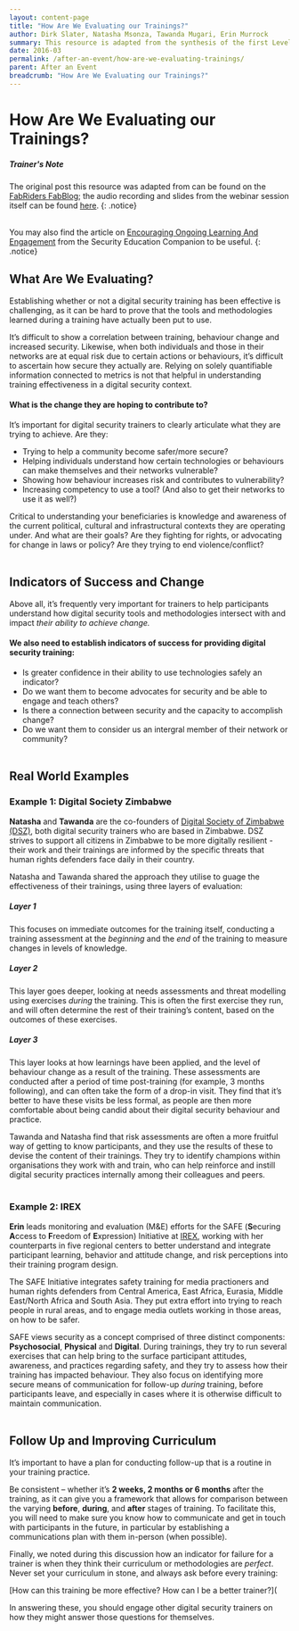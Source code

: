 ```yaml
---
layout: content-page
title: "How Are We Evaluating our Trainings?"
author: Dirk Slater, Natasha Msonza, Tawanda Mugari, Erin Murrock
summary: This resource is adapted from the synthesis of the first LevelUp Trainers' Webinar, hosted and faciliated by LevelUp and fabRiders. This session, which took place in February 2016, looked at the different methods by which trainers are currently assessing the impact of their workshops on the safe digital behaviors and habits of their participants."
date: 2016-03
permalink: /after-an-event/how-are-we-evaluating-trainings/
parent: After an Event
breadcrumb: "How Are We Evaluating our Trainings?"
---
```

# How Are We Evaluating our Trainings?

##### *Trainer's Note*
The original post this resource was adapted from can be found on the [FabRiders FabBlog](https://www.fabriders.net/webinar-notes-evaluating/); the audio recording and slides from the webinar session itself can be found [here](https://cc.readytalk.com/cc/playback/Playback.do?id=7jaw9l).
{: .notice}
<br><br>

You may also find the article on [Encouraging Ongoing Learning And Engagement](https://www.securityeducationcompanion.org/articles/encouraging-ongoing-learning-and-engagement) from the Security Education Companion to be useful.
{: .notice}

## What Are We Evaluating?
Establishing whether or not a digital security training has been effective is challenging, as it can be hard to prove that the tools and methodologies learned during a training have actually been put to use. 

It’s difficult to show a correlation between training, behaviour change and increased security. Likewise, when both individuals and those in their networks are at equal risk due to certain actions or behaviours, it’s difficult to ascertain how secure they actually are. Relying on solely quantifiable information connected to metrics is not that helpful in understanding training effectiveness in a  digital security context.

#### What is the change they are hoping to contribute to? 
It’s important for digital security trainers to clearly articulate what they are trying to achieve.  Are they:
- Trying to help a community become safer/more secure?
- Helping individuals understand how certain technologies or behaviours can make themselves and their networks vulnerable?
- Showing how behaviour increases risk and contributes to vulnerability?
- Increasing competency to use a tool? (And also to get their networks to use it as well?)

Critical to understanding your beneficiaries is knowledge and awareness of the current political, cultural and infrastructural contexts they are operating under. And what are their goals? Are they fighting for rights, or advocating for change in laws or policy? Are they trying to end violence/conflict?
<br><br>

## Indicators of Success and Change
Above all, it’s frequently very important for trainers to help participants understand how digital security tools and methodologies intersect with and impact *their ability to achieve change.*

#### We also need to establish indicators of success for providing digital security training:
- Is greater confidence in their ability to use technologies safely an indicator?
- Do we want them to become advocates for security and be able to engage and teach others?
- Is there a connection between security and the capacity to accomplish change?
- Do we want them to consider us an intergral member of their network or community?
<br><br>

## Real World Examples

### Example 1: Digital Society Zimbabwe
**Natasha** and **Tawanda** are the co-founders of [Digital Society of Zimbabwe (DSZ)](http://www.dszim.org/), both digital security trainers who are based in Zimbabwe. DSZ strives to support all citizens in Zimbabwe to be more digitally resilient - their work and their trainings are informed by the specific threats that human rights defenders face daily in their country.

Natasha and Tawanda shared the approach they utilise to guage the effectiveness of their trainings, using three layers of evaluation:

##### Layer 1
This focuses on immediate outcomes for the training itself, conducting a training assessment at the *beginning* and the *end* of the training to measure changes in levels of knowledge.

##### Layer 2
This layer goes deeper, looking at needs assessments and threat modelling using exercises *during* the training. This is often the first exercise they run, and will often determine the rest of their training’s content, based on the outcomes of these exercises.

##### Layer 3
This layer looks at how learnings have been applied, and the level of behaviour change as a result of the training. These assessments are conducted after a period of time post-training (for example, 3 months following), and can often take the form of a drop-in visit. They find that it’s better to have these visits be less formal, as people are then more comfortable about being candid about their digital security behaviour and practice.

Tawanda and Natasha find that risk assessments are often a more fruitful way of getting to know participants, and they use the results of these to devise the content of their trainings. They try to identify champions within organisations they work with and train, who can help reinforce and instill digital security practices internally among their colleagues and peers.
<br><br>

### Example 2: IREX
**Erin** leads monitoring and evaluation (M&E) efforts for the SAFE (**S**ecuring **A**ccess to **F**reedom of **E**xpression) Initiative at [IREX](https://www.irex.org), working with her counterparts in five regional centers to better understand and integrate participant learning, behavior and attitude change, and risk perceptions into their training program design.

The SAFE Initiative integrates safety training for media practioners and human rights defenders from Central America, East Africa, Eurasia, Middle East/North Africa and South Asia. They put extra effort into trying to reach people in rural areas, and to engage media outlets working in those areas, on how to be safer.

SAFE views security as a concept comprised of three distinct components: **Psychosocial**, **Physical** and **Digital**. During trainings, they try to run several exercises that can help bring to the surface participant attitudes, awareness, and practices regarding safety, and they try to assess how their training has impacted behaviour. They also focus on identifying more secure means of communication for follow-up *during* training, before participants leave, and especially in cases where it is otherwise difficult to maintain communication.
<br><br>

## Follow Up and Improving Curriculum
It’s important to have a plan for conducting follow-up that is a routine in your training practice.  

Be consistent – whether it’s **2 weeks, 2 months or 6 months** after the training, as it can give you a framework that allows for comparison between the varying **before**, **during**, and **after** stages of training. To facilitate this, you will need to make sure you know how to communicate and get in touch with participants in the future, in particular by establishing a communications plan with them in-person (when possible).

Finally, we noted during this discussion how an indicator for failure for a trainer is when they think their curriculum or methodologies are *perfect*.  Never set your curriculum in stone, and always ask before every training: 

[How can this training be more effective? How can I be a better trainer?](

In answering these, you should engage other digital security trainers on how they might answer those questions for themselves.
<br><br>
